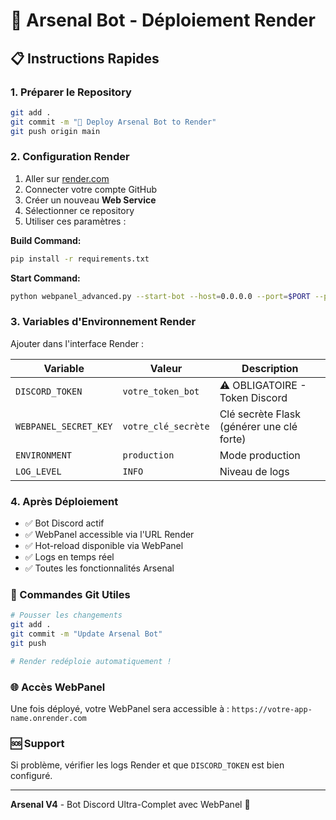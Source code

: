 # 🚀 Arsenal Bot - Déploiement Render

## 📋 Instructions Rapides

### 1. Préparer le Repository
```bash
git add .
git commit -m "🚀 Deploy Arsenal Bot to Render"
git push origin main
```

### 2. Configuration Render
1. Aller sur [render.com](https://render.com)
2. Connecter votre compte GitHub
3. Créer un nouveau **Web Service**
4. Sélectionner ce repository
5. Utiliser ces paramètres :

**Build Command:**
```bash
pip install -r requirements.txt
```

**Start Command:**
```bash
python webpanel_advanced.py --start-bot --host=0.0.0.0 --port=$PORT --production
```

### 3. Variables d'Environnement Render
Ajouter dans l'interface Render :

| Variable | Valeur | Description |
|----------|--------|-------------|
| `DISCORD_TOKEN` | `votre_token_bot` | ⚠️ OBLIGATOIRE - Token Discord |
| `WEBPANEL_SECRET_KEY` | `votre_clé_secrète` | Clé secrète Flask (générer une clé forte) |
| `ENVIRONMENT` | `production` | Mode production |
| `LOG_LEVEL` | `INFO` | Niveau de logs |

### 4. Après Déploiement
- ✅ Bot Discord actif
- ✅ WebPanel accessible via l'URL Render
- ✅ Hot-reload disponible via WebPanel
- ✅ Logs en temps réel
- ✅ Toutes les fonctionnalités Arsenal

### 🔧 Commandes Git Utiles
```bash
# Pousser les changements
git add .
git commit -m "Update Arsenal Bot"
git push

# Render redéploie automatiquement !
```

### 🌐 Accès WebPanel
Une fois déployé, votre WebPanel sera accessible à :
`https://votre-app-name.onrender.com`

### 🆘 Support
Si problème, vérifier les logs Render et que `DISCORD_TOKEN` est bien configuré.

---
**Arsenal V4** - Bot Discord Ultra-Complet avec WebPanel 🚀
